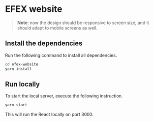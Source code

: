 # EFEX website

> **Note**: now the design should be responsive to screen size, and it should adapt to mobile screens as well.

## Install the dependencies

Run the following command to install all dependencies.
```sh
cd efex-website
yarn install
```

## Run locally

To start the local server, execute the following instruction.
```sh
yarn start
```
This will run the React locally on port 3000.